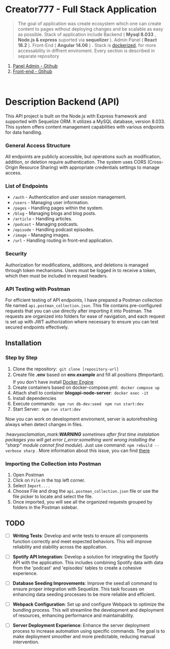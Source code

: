 # Creator777 - Full Stack Application

> The goal of application was create ecosystem which one can create content to pages without deploying changes and be scalable as easy as possible. Stack of application include Backend ( **Mysql 8.033** , **Node.js & express** suported via **sequelizer** ). Admin Panel ( **React 18.2** ). Front-End ( **Angular 14.06** ) . Stack is [dockerized](https://www.docker.com/ "dockerized"), for more accessability in diffrent enviroment. Every section is described in separate repository

1. [Panel Admin - Gtihub](https://github.com/Ibonom/BlogPanel)
2. [Front-end - Gtihub](https://github.com/Ibonom/BlogFrontEnd)

<br>

# Description Backend (API)

This API project is built on the Node.js with Express framework and supported with Sequelize ORM. It utilizes a MySQL database, version 8.033. This system offers content management capabilities with various endpoints for data handling.

### General Access Structure

All endpoints are publicly accessible, but operations such as modification, addition, or deletion require authentication. The system uses CORS (Cross-Origin Resource Sharing) with appropriate credentials settings to manage access.

### List of Endpoints

- `/auth` - Authentication and user session management.
- `/users` - Managing user information.
- `/pages` - Handling pages within the system.
- `/blog` - Managing blogs and blog posts.
- `/article` - Handling articles.
- `/podcast` - Managing podcasts.
- `/episode` - Handling podcast episodes.
- `/image` - Managing images.
- `/url` - Handling routing in front-end application.

### Security

Authorization for modifications, additions, and deletions is managed through token mechanisms. Users must be logged in to receive a token, which then must be included in request headers.

### API Testing with Postman

For efficient testing of API endpoints, I have prepared a Postman collection file named `api.postman_collection.json`. This file contains pre-configured requests that you can use directly after importing it into Postman. The requests are organized into folders for ease of navigation, and each request is set up with JWT authorization where necessary to ensure you can test secured endpoints effectively.

## Installation

### Step by Step

1. Clone the repository:&nbsp; `git clone [repository-url]`
2. Create file **.env** based on **env.example** and fill all positions (:heavy_exclamation_mark:Important). If you don't have install [Docker Engine](https://docs.docker.com/get-docker/)
3. Create containers based on docker-compose.yml:&nbsp; `docker compose up`
4. Attach shell to container **blogapi-node-server**:&nbsp; `docker exec -it `
5. Install dependencies
6. Execute commands:&nbsp; `npm run db-dev:seed` &nbsp; `npm run start:dev`
7. Start Server:&nbsp; `npm run start:dev`

Now you can work on development enviroment, server is autorefreshing always when detect changes in files.

:heavy*exclamation_mark:**WARNING** sometimes after first time instalation packages you will get error (\_error:something went wrong installing the "sharp" module cannot find module*). Just use command: `npm rebuild --verbose sharp` . More information about this issue, you can find [there](https://github.com/gatsbyjs/gatsby/issues/24559)

### Importing the Collection into Postman

1. Open Postman
2. Click on `File` in the top left corner.
3. Select `Import....`
4. Choose File and drag the `api.postman_collection.json` file or use the file picker to locate and select the file.
5. Once imported, you will see all the organized requests grouped by folders in the Postman sidebar.

## TODO

- [ ] **Writing Tests**: Develop and write tests to ensure all components function correctly and meet expected behaviors. This will improve reliability and stability across the application.

- [ ] **Spotify API Integration**: Develop a solution for integrating the Spotify API with the application. This includes combining Spotify data with data from the 'podcast' and 'episodes' tables to create a cohesive experience.

- [ ] **Database Seeding Improvements**: Improve the seed:all command to ensure proper integration with Sequelize. This task focuses on enhancing data seeding processes to be more reliable and efficient.

- [ ] **Webpack Configuration**: Set up and configure Webpack to optimize the bundling process. This will streamline the development and deployment of resources, enhancing performance and maintainability.

- [ ] **Server Deployment Experience**: Enhance the server deployment process to increase automation using specific commands. The goal is to make deployment smoother and more predictable, reducing manual intervention.
